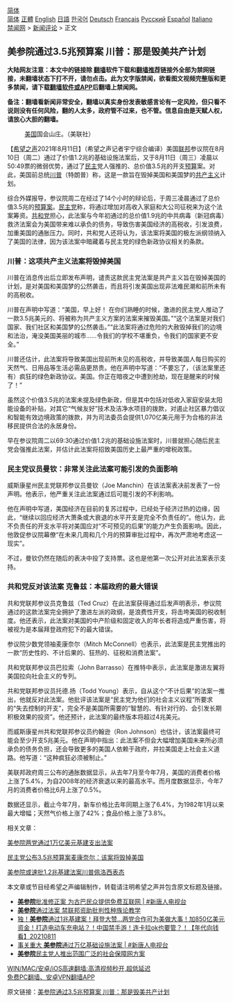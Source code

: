  <!-- 面包屑导航 --> <div class="breadcrumb"><!-- GTranslate: https://gtranslate.io/ -->  <div class="switcher notranslate">  <div class="selected">  <a href="#" onclick="return false;"> 简体</a>  </div>  <div class="option">  <a href="https://www.bannedbook.org" onclick="doGTranslate('zh-CN|zh-CN');jQuery('div.switcher div.selected a').html(jQuery(this).html());return false;" title="简体中文" class="nturl selected"> 简体</a>  <a href="https://www.bannedbook.org/zh-tw/" onclick="doGTranslate('zh-CN|zh-TW');jQuery('div.switcher div.selected a').html(jQuery(this).html());return false;" title="繁體中文" class="nturl"> 正體</a>  <a href="https://www.bannedbook.org/en/" onclick="doGTranslate('zh-CN|en');jQuery('div.switcher div.selected a').html(jQuery(this).html());return false;" title="English" class="nturl"> English</a>  <a href="https://www.bannedbook.org/ja/" onclick="doGTranslate('zh-CN|ja');jQuery('div.switcher div.selected a').html(jQuery(this).html());return false;" title="日本語" class="nturl"> 日語</a>  <a href="https://www.bannedbook.org/ko/" onclick="doGTranslate('zh-CN|ko');jQuery('div.switcher div.selected a').html(jQuery(this).html());return false;" title="한국어" class="nturl"> 한국어</a>  <a href="https://www.bannedbook.org/de/" onclick="doGTranslate('zh-CN|de');jQuery('div.switcher div.selected a').html(jQuery(this).html());return false;" title="Deutsch" class="nturl"> Deutsch</a>  <a href="https://www.bannedbook.org/fr/" onclick="doGTranslate('zh-CN|fr');jQuery('div.switcher div.selected a').html(jQuery(this).html());return false;" title="Français" class="nturl"> Français</a>  <a href="https://www.bannedbook.org/ru/" onclick="doGTranslate('zh-CN|ru');jQuery('div.switcher div.selected a').html(jQuery(this).html());return false;" title="Русский" class="nturl"> Русский</a>  <a href="https://www.bannedbook.org/es/" onclick="doGTranslate('zh-CN|es');jQuery('div.switcher div.selected a').html(jQuery(this).html());return false;" title="Español" class="nturl"> Español</a>  <a href="https://www.bannedbook.org/it/" onclick="doGTranslate('zh-CN|it');jQuery('div.switcher div.selected a').html(jQuery(this).html());return false;" title="Italiano" class="nturl"> Italiano</a>  </div>  </div>      <div class='breadcrumb-sub'><!-- Breadcrumb NavXT 6.3.0 --> <a href="https://www.bannedbook.org/" class="home">禁闻网</a> &gt; <a href="https://www.bannedbook.org/bnews/comments/" class="category">新闻评论</a> &gt; 正文</div></div><h2>美参院通过3.5兆预算案 川普：那是毁美共产计划</h2> <p class="notice"><b>大陆网友注意：本文中的链接除 <a href="https://github.com/bannedbook/fanqiang" >翻墙</a>软件下载和<a href="https://github.com/killgcd/justmysocks/blob/master/README.md">翻墙推荐</a>链接外全部为禁网链接，未翻墙状态下打不开，请勿点击。此为文字版禁闻，欲看图文视频完整版和更多禁闻，请下载<a href="https://github.com/bannedbook/fanqiang">翻墙软件或APP</a>后翻墙上禁闻网。</p><p>备注：翻墙看新闻非常安全，翻墙以真实身份发表敏感言论有一定风险，但只看不说则没有任何风险，翻的人太多，政府管不过来，也不管。信息自由是天赋人权，请放心大胆的翻墙。</b></p>  <div class="entry"> <figure> <p><figcaption><a href="https://www.bannedbook.org/bnews/tag/%e7%be%8e%e5%9b%bd/" class="st_tag internal_tag" rel="tag" title="标签 美国 下的日志">美国</a>国会山庄。（美联社）</figcaption></figure> <p>【<span class='wp_keywordlink_affiliate'><a href="https://www.soundofhope.org" title="希望之声" target="_blank">希望之声</a></span>2021年8月11日】（希望之声记者宇宁综合编译）美国<a href="https://www.bannedbook.org/bnews/tag/%E8%81%94%E9%82%A6/" class="st_tag internal_tag" rel="tag" title="标签 联邦 下的日志">联邦</a>参议院在8月10日（周二）通过了价值1.2兆的基础设施法案后，又于8月11日（周三）凌晨以50:49票的微弱优势，通过了<a href="https://www.bannedbook.org/bnews/tag/%e6%b0%91%e4%b8%bb/" class="st_tag internal_tag" rel="tag" title="标签 民主 下的日志">民主</a>党人强推的、总价值3.5兆的开支<a href="https://www.bannedbook.org/bnews/tag/%E9%A2%84%E7%AE%97/" class="st_tag internal_tag" rel="tag" title="标签 预算 下的日志">预算</a>案。对此，美国前总统<a href="https://www.bannedbook.org/bnews/tag/%e5%b7%9d%e6%99%ae/" class="st_tag internal_tag" rel="tag" title="标签 川普 下的日志">川普</a>（特朗普）称，这是一款旨在毁掉美国和美国梦的<span class='wp_keywordlink'><a href="https://www.bannedbook.org/forum2/topic6177.html" title="《共产主义的终极目的》" target="_blank">共产主义</a></span>计划。</p> <p>综合外媒报导，参议院周二在经过了14个小时的辩论后，于周三凌晨通过了总价值3.5兆的<a href="https://www.bannedbook.org/bnews/tag/%E9%A2%84%E7%AE%97%E6%A1%88/" class="st_tag internal_tag" rel="tag" title="标签 预算案 下的日志">预算案</a>。<a href="https://www.bannedbook.org/bnews/tag/%e6%b0%91%e4%b8%bb%e5%85%9a/" class="st_tag internal_tag" rel="tag" title="标签 民主党 下的日志">民主党</a>称，将通过增加对高收入家庭和大公司征税来为这个法案筹资。<a href="https://www.bannedbook.org/bnews/tag/%e5%85%b1%e5%92%8c%e5%85%9a/" class="st_tag internal_tag" rel="tag" title="标签 共和党 下的日志">共和党</a>担心，此法案与今年初通过的总价值1.9兆的中共病毒（新冠病毒）救济法案会为美国带来难以承负的债务，导致伤害美国经济的高税收，引发浪费，加重美国的通胀压力。同时，共和党人还将认为，该法案将美国的极左派纲领纳入了美国的法律，因为该法案中暗藏着与民主党的绿色新政协议相关的条款。</p> <h3>川普：这项共产主义法案将毁掉美国</h3> <p>川普在消息传出后立即发布声明，谴责这款民主党法案是共产主义旨在毁掉美国的计划，是对美国和美国梦的公然袭击，而且将引发美国出现非法难民潮和前所未有的高税收。</p> <p>川普在声明中写道：“美国，早上好！ 在你们熟睡的时候，激进的民主党人推动了一款3.5兆美元的、将被称为共产主义方案的法案来摧毁美国。”“这个法案是对我们国家、我们社区和美国梦的公然袭击。”“此法案将通过危险的大赦毁掉我们的边境和法治，淹没美国美丽的城市&#8230;&#8230;令我们的学校不堪重负，令我们的国家更不安全。”</p> <p>川普还估计，此法案将导致美国出现前所未见的高税收，并导致美国人每日购买的天然气、日用品等生活必需品更昂贵。他在声明中写道：“不要忘了，（该法案里还有）疯狂的绿色新政协议。美国。你正在暗夜之中遭到抢劫，现在是醒来的时候了！”</p> <p>虽然这个价值3.5兆的法案未提及绿色新政，但是其中包括对低收入家庭安装太阳能设备的补贴，对其它“气候友好”技术及洁净水项目的拨款，对遏止社区暴力倡议和智能有效边境政策的拨款，并为司法委员会提供1,070亿美元用于为合格的非法移民提供合法的永居身份。</p>  <p>早在参议院周二以69:30通过价值1.2兆的基础设施法案时，川普就担心随后民主党会强推此法案，并估计此法案将招致美国历史上最严重的增税政策。</p> <h3>民主党议员曼钦：非常关注此法案可能引发的负面影响</h3> <p>威斯康星州民主党联邦参议员曼钦（Joe Manchin）在该法案表决前发表了一份声明。他表示，他严重关注此法案通过后可能引发的不利影响。</p> <p>他在声明中写道，美国经济在目前的复苏过程中，已经处于经济过热的边缘，因此，“继续以回应经济大萧条或大衰退的水平开支是完全不负责任的”。他认为，此不负责任的开支水平将对美国应对“不可预见的后果”的能力产生负面影响。因此，他敦促参议院幕僚“在未来几周和几个月的预算审批过程中，再次严肃地考虑这一现实”。</p> <p>不过，曼钦仍然在随后的表决中投了支持票。这也是他第一次公开对此法案表示支持。</p> <h3>共和党反对该法案 克鲁兹：本届政府的最大错误</h3> <p>共和党联邦参议员克鲁兹（Ted Cruz）在此法案获得通过后发声明表示，参议院通过的这款法案完全拥护了激进左派的政纲，是浪费性开支，将击垮美国的税收制度。他还表示，此法案对美国的中产阶级和固定收入的年长者将造成严重伤害，将被视为是本届拜登政府犯下的最大错误。</p> <p>参议院少数党领袖麦康奈尔（Mitch McConnell）也表示，此法案是民主党推出的一款“历史性的、不计后果的、狂热的、征税和消费法案”。</p>  <p>共和党联邦参议员巴拉索（John Barrasso）在推特中表示，此法案是激进左翼将美国拉向社会主义的专列。</p> <p>共和党联邦参议员托德.扬（Todd Young）表示，自从这个“不计后果“的法案一推出，他就反对此法案。他批评该法案是“民主党为他们的社会主义议程”所要求的“失去控制的开支”，完全不是美国所需要的“智慧的、有针对行的、会引发长期积极效果的投资”。他还预计，此法案的最终版本将超过4兆美元。</p> <p>而威斯康星州共和党联邦参议员约翰逊（Ron Johnson）也估计，该法案最终可能会至少开支5兆美元。他在声明中指出：此法案不但会大幅增加美国未来所必须承负的债务负担，还会导致更多的美国人依赖于政府，并拉美国走上社会主义道路。他写道：“这种疯狂必须被制止。”</p> <p>美联邦政府周三公布的通胀数据显示，从去年7月至今年7月，美国的消费者价格上涨了5.4%，为自2008年的经济衰退以来的最高水平。而月度数据显示，今年7月的消费者价格比6月上涨了0.5%。</p> <p>数据还显示，截止今年7月，新车价格比去年同期上涨了6.4%，为1982年1月以来最大增幅；天然气价格上涨了42%；食品价格上涨了3.8%。</p> <p>相关文章：</p>  <p><a data-ved="2ahUKEwjavu_t6KnyAhX48XMBHcXcAlwQFnoECAIQAQ" href="https://www.soundofhope.org/post/534146?lang=b5" ping="/url?sa=t&amp;source=web&amp;rct=j&amp;url=https://www.soundofhope.org/post/534146%3Flang%3Db5&amp;ved=2ahUKEwjavu_t6KnyAhX48XMBHcXcAlwQFnoECAIQAQ">美参院两党通过1万亿美元基建支出法案</a></p> <p><a data-ved="2ahUKEwipy8rh56nyAhU43jgGHagXB3kQFnoECAUQAQ" href="https://www.soundofhope.org/post/533840?lang=b5" ping="/url?sa=t&amp;source=web&amp;rct=j&amp;url=https://www.soundofhope.org/post/533840%3Flang%3Db5&amp;ved=2ahUKEwipy8rh56nyAhU43jgGHagXB3kQFnoECAUQAQ">民主党公布3.5兆预算案麦康奈尔：该案将毁掉美国</a></p> <p><a data-ved="2ahUKEwjXq83l56nyAhWczjgGHSgGCCkQFnoECAIQAQ" href="https://www.soundofhope.org/post/533525?lang=b5" ping="/url?sa=t&amp;source=web&amp;rct=j&amp;url=https://www.soundofhope.org/post/533525%3Flang%3Db5&amp;ved=2ahUKEwjXq83l56nyAhWczjgGHSgGCCkQFnoECAIQAQ">美参院或速批1.2兆基建法案川普佩洛西表态</a></p> <p>本文章或节目经希望之声编辑制作，转载请注明希望之声并包含原文标题及链接。 </p> <ul class='op-related-articles' title='相关阅读'> <li><a href='https://www.bannedbook.org/bnews/bannedvideo/20210812/1604756.html' target='_blank'><b>美参院</b>批准修正案 为古巴民众提供免费互联网 | #新唐人电视台</a></li> <li><a href='https://www.bannedbook.org/bnews/comments/20210812/1604754.html' target='_blank'><b>美参院</b>通过法案 禁联邦资助批判性种族论教学</a></li> <li><a href='https://www.bannedbook.org/bnews/taiwannews/20210811/1604569.html' target='_blank'>独！<b>美参院</b>通过1兆基建案！拜登大赞…两党合作可为美做大事！加850亿美元资金！打造电动车充电站？！中国禁手游！连卡拉ok也要管？！【年代向钱看】20210811</a></li> <li><a href='https://www.bannedbook.org/bnews/bannedvideo/20210811/1604108.html' target='_blank'>事关重大 <b>美参院</b>通过万亿基础设施法案 | #新唐人电视台</a></li> <li><a href='https://www.bannedbook.org/bnews/worldnews/usa/20210810/1603409.html' target='_blank'><b>美参院</b>民主党人推出范围广泛的社会保障网方案</a></li> </ul> <p class="texttj"> <a href="https://github.com/bannedbook/fanqiang/wiki/V2ray%E6%9C%BA%E5%9C%BA" target="_blank">WIN/MAC/安卓/iOS高速翻墙:高清视频秒开,超低延迟</a><br/> <a href="https://github.com/bannedbook/fanqiang/wiki/%E7%A6%81%E9%97%BB%E7%BD%91%E5%AE%89%E5%8D%93%E7%BF%BB%E5%A2%99%E6%96%B0%E9%97%BBAPP" target="_blank">免费PC翻墙、安卓VPN翻墙APP</a></p><p>原文链接：<a class="src_link"  href="https://www.soundofhope.org/post/534491" target="_blank">美参院通过3.5兆预算案 川普：那是毁美共产计划</a></p> <a name='sharetosocial'></a>  <div style="margin-bottom:5px;padding-bottom:5px;clear:both"> <div id="archive-pix-1" class="banner-ads"> <!-- AuctionX Display platform tag START --> <div id="26318x728x90x621x_ADSLOT2" clicktrack="%%CLICK_URL_ESC%%"></div> <!-- AuctionX Display platform tag END --> </div> <div id="archive-pix-2" class="banner-ads"> <!-- AuctionX Display platform tag START --> <div id="26315x300x250x621x_ADSLOT2" clicktrack="%%CLICK_URL_ESC%%"></div> <!-- AuctionX Display platform tag END --> </div> </div>  <div id="archive-pix-1" class="banner-ads"> <!-- AuctionX Display platform tag START --> <div id="26318x728x90x621x_ADSLOT3" clicktrack="%%CLICK_URL_ESC%%"></div> <!-- AuctionX Display platform tag END --> </div> </div><!--END ENTRY--> 